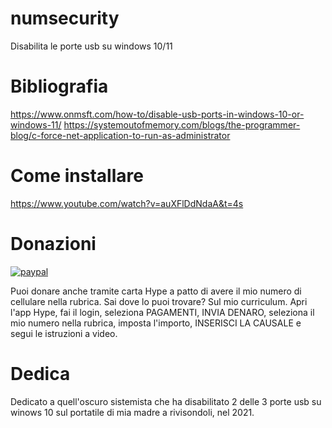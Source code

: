 # numsecurity
Disabilita le porte usb su windows 10/11

# Bibliografia

https://www.onmsft.com/how-to/disable-usb-ports-in-windows-10-or-windows-11/
https://systemoutofmemory.com/blogs/the-programmer-blog/c-force-net-application-to-run-as-administrator

# Come installare

https://www.youtube.com/watch?v=auXFlDdNdaA&t=4s

# Donazioni

[![paypal](https://www.paypalobjects.com/it_IT/IT/i/btn/btn_donateCC_LG.gif)](https://www.paypal.com/cgi-bin/webscr?cmd=_s-xclick&hosted_button_id=H4ZHTFRCETWXG)

Puoi donare anche tramite carta Hype a patto di avere il mio numero di cellulare nella rubrica. Sai dove lo puoi trovare? Sul mio curriculum.
Apri l'app Hype, fai il login, seleziona PAGAMENTI, INVIA DENARO, seleziona il mio numero nella rubrica, imposta l'importo, INSERISCI LA CAUSALE e segui le istruzioni a video.

# Dedica

Dedicato a quell'oscuro sistemista che ha disabilitato 2 delle 3 porte usb su winows 10 sul portatile di mia madre a rivisondoli, nel 2021.
